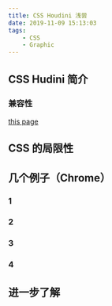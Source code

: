 ```yaml
---
title: CSS Houdini 浅尝
date: 2019-11-09 15:13:03
tags:
    - CSS
    - Graphic
---
```


## CSS Hudini 简介

### 兼容性

<!-- ![]() -->
[this page]()

## CSS 的局限性

## 几个例子（Chrome）

### 1

### 2

### 3

### 4

## 进一步了解
